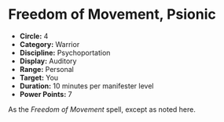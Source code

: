 # Freedom of Movement, Psionic

- **Circle:** 4
- **Category:** Warrior
- **Discipline:** Psychoportation
- **Display:** Auditory
- **Range:** Personal
- **Target:** You
- **Duration:** 10 minutes per manifester level
- **Power Points:** 7

As the *Freedom of Movement* spell, except as noted here.
